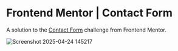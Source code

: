 # Frontend Mentor | Contact Form

A solution to the [Contact Form](https://www.frontendmentor.io/challenges/contact-form--G-hYlqKJj) challenge from Frontend Mentor.

![Screenshot 2025-04-24 145217](https://github.com/user-attachments/assets/a9a884b1-4c1e-4f20-b05b-9bd3c8d48dc3)
